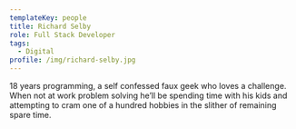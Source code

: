 ```yaml
---
templateKey: people
title: Richard Selby
role: Full Stack Developer
tags:
  - Digital
profile: /img/richard-selby.jpg
---
```

18 years programming, a self confessed faux geek who loves a challenge. When not at work problem solving he’ll be spending time with his kids and attempting to cram one of a hundred hobbies in the slither of remaining spare time.

